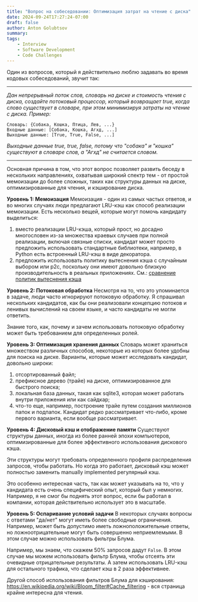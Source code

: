 ```yaml
---
title: "Вопрос на собеседовании: Оптимизация затрат на чтение с диска"
date: 2024-09-24T17:27:24-07:00
draft: false
author: Anton Golubtsov
summary:
tags:
    - Interview
    - Software Development
    - Code Challenges
---
```


Один из вопросов, который я действительно люблю задавать во время кодовых собеседований, звучит так:

---

_Дан непрерывный поток слов, словарь на диске и стоимость чтения с диска, создайте потоковый процессор, который возвращает true, когда слово существует в словаре, при этом минимизируя затраты на чтение с диска.
Пример:_

```
Словарь: {Собака, Кошка, Птица, Лев, ...}
Входные данные: [Собака, Кошка, Агхд, ...]
Выходные данные: [True, True, False, ...]
```

*Выходные данные true, true, false, потому что "собака" и "кошка" существуют в словаре слов, а "Агхд" не считается словом.*

---

Основная причина в том, что этот вопрос позволяет развить беседу в нескольких направлениях, охватывая широкий спектр тем - от простой мемоизации до более сложных, таких как структуры данных на диске, оптимизированные для чтения, и кэширование диска.

**Уровень 1: Мемоизация**
Мемоизация - один из самых частых ответов, и во многих случаях люди предлагают LRU-кэш как способ реализации мемоизации. Есть несколько вещей, которые могут помочь кандидату выделиться:

1. вместо реализации LRU-кэша, который прост, но досадно многословен из-за множества краевых случаев при полной реализации, включая связные списки, кандидат может просто предложить использовать стандартные библиотеки, например, в Python есть встроенный LRU-кэш в виде декоратора.
2. предложить использовать политику вытеснения кэша с случайным выбором или p2c, поскольку они имеют довольно близкую производительность в реальных приложениях. См.: [сравнение политик вытеснения кэша](./cache-eviction-lru-and-p2c/)

**Уровень 2: Потоковая обработка**
Несмотря на то, что это упоминается в задаче, люди часто игнорируют потоковую обработку. Я спрашивал нескольких кандидатов, как бы они реализовали концепцию потоков и ленивых вычислений на своем языке, и часто кандидаты не могли ответить.

Знание того, как, почему и зачем использовать потоковую обработку может быть требованием для определенных ролей.

**Уровень 3: Оптимизация хранения данных**
Словарь может храниться множеством различных способов, некоторые из которых более удобны для поиска на диске. Варианты, которые может исследовать кандидат, довольно широки:

1. отсортированный файл;
2. префиксное дерево (трайе) на диске, оптимизированное для быстрого поиска;
3. локальная база данных, такая как sqlite3, которая может работать внутри приложения или как сайдкар;
4. что-то еще, например, построение трайе путем создания миллионов папок и подпапок.
Кандидат редко рассматривает что-либо, кроме первого варианта, если вообще рассматривает.

**Уровень 4: Дисковый кэш и отображение памяти**
Существуют структуры данных, иногда из более ранней эпохи компьютеров, оптимизированные для более эффективного использования дискового кэша.

Эти структуры могут требовать определенного профиля распределения запросов, чтобы работать. Но когда это работает, дисковый кэш может полностью заменить manually implemented регулярный кэш.

Это особенно интересная часть, так как может указывать на то, что у кандидата есть очень специфический опыт, который был у немногих. Например, я не смог бы поднять этот вопрос, если бы работал в компании, которая действительно использует это в масштабе.

**Уровень 5: Оспаривание условий задачи**
В некоторых случаях вопросы с ответами "да/нет" могут иметь более свободные ограничения. Например, может быть допустимо иметь ложноположительные ответы, но ложноотрицательные могут быть совершенно неприемлемыми. В этом случае можно использовать фильтры Блума.

Например, мы знаем, что скажем 50% запросов дадут `False`. В этом случае мы можем использовать фильтр Блума, чтобы отсеять эти очевидные отрицательные результаты. А затем использовать LRU-кэш для остального трафика, что сделает кэш в 2 раза эффективнее.

Другой способ использования фильтров Блума для кэширования: https://en.wikipedia.org/wiki/Bloom_filter#Cache_filtering - вся страница крайне интересна для чтения.